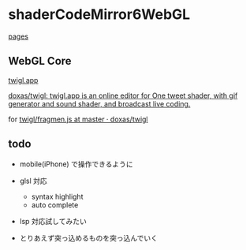 # shaderCodeMirror6WebGL

[pages](https://pome-ta.github.io/shaderCodeMirror6WebGL/)

## WebGL Core

[twigl.app](https://twigl.app/)

[doxas/twigl: twigl.app is an online editor for One tweet shader, with gif generator and sound shader, and broadcast live coding.](https://github.com/doxas/twigl)

for [twigl/fragmen.js at master · doxas/twigl](https://github.com/doxas/twigl/blob/master/src/fragmen.js)

## todo

- mobile(iPhone) で操作できるように
- glsl 対応
  - syntax highlight
  - auto complete
- lsp 対応試してみたい

- とりあえず突っ込めるものを突っ込んでいく

